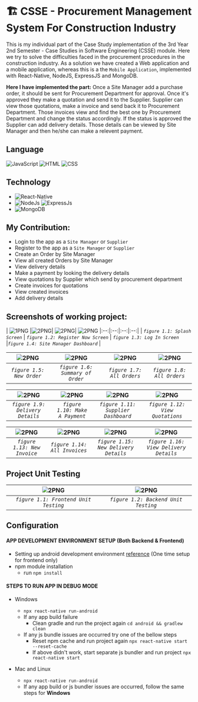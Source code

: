 # 🏗 CSSE - Procurement Management System For Construction Industry

This is my individual part of the Case Study implementation of the 3rd Year 2nd Semester - Case Studies in Software Engineering (CSSE) module. Here we try to solve the difficulties faced in the procurement procedures in the construction industry. As a solution we have created a Web application and a mobile application, whereas this is a the `Mobile Application`, implemented with React-Native, NodeJS, ExpressJS and MongoDB.

**Here I have implemented the part:** 
Once a Site Manager add a purchase order, it should be sent for Procurement Department for approval. Once it's approved they make a quotation and send it to the Supplier. Supplier can view those quotations, make a invoice and send back it to Procurement Department. Those invoices view and find the best one by Procurement Department and change the status accordingly. If the status is approved the Supplier can add delivery details. Those details can be viewed by Site Manager and then he/she can make a relevent payment.

## Language 

![JavaScript](https://img.shields.io/badge/Language-JavaScript-orange)
![HTML](https://img.shields.io/badge/Language-HTML-green)
![CSS](https://img.shields.io/badge/Language-CSS-blue)
<!-- ![Design](https://img.shields.io/badge/Design-MaterialUI-blue) -->

## Technology 
* ![React-Native](https://img.shields.io/badge/FrontEnd-React_Native-purple)
* ![NodeJs](https://img.shields.io/badge/BackEnd-Node_JS-green) ![ExpressJs](https://img.shields.io/badge/BackEnd-Express_JS-green)
* ![MongoDB](https://img.shields.io/badge/Database-MongoDB-green)

## My Contribution:
* Login to the app as a `Site Manager` or `Supplier`
* Register to the app as a `Site Manager` or `Supplier`
* Create an Order by Site Manager 
* View all created Orders by Site Manager
* View delivery details 
* Make a payment by looking the delivery details
* View quotations by Supplier which send by procurement department
* Create invoices for quotations
* View created invoices
* Add delivery details

## Screenshots of working project:

| <img alt="1PNG" src="https://user-images.githubusercontent.com/57215584/138205597-08911193-b42d-430e-9972-b1d9e8c4fa5d.png"> |<img  alt="2PNG" a src="![photo_6300607686705787099_y](https://user-images.githubusercontent.com/86770967/201162137-b8e6e329-dfaa-4200-88c3-95e666cb9e9b.jpg)
">| <img  alt="2PNG" a src="https://user-images.githubusercontent.com/57215584/138205897-e245c865-499d-458b-8550-a3b859a0cf5c.png">| <img  alt="2PNG" a src="https://user-images.githubusercontent.com/57215584/138206064-785c3402-26b7-4bea-841b-f3369bd88844.png">
|:--:|:--:|:--:|:--:|
| *`figure 1.1: Splash Screen`* | *`figure 1.2: Register Now Screen`* | *`figure 1.3: Log In Screen`* |*`figure 1.4: Site Manager Dashboard`* |

| <img  alt="2PNG" src="https://user-images.githubusercontent.com/57215584/138206605-9f06f8be-f3ad-47e0-8fdc-bc0118cc4312.png"> | <img  alt="2PNG" src="https://user-images.githubusercontent.com/57215584/138206741-da620513-9a27-4697-9809-32df054234c0.png"> | <img alt="2PNG"  src="https://user-images.githubusercontent.com/57215584/138206986-dedae83a-f2f2-42eb-8f79-18df3f760b29.png">| <img alt="2PNG"  src="https://user-images.githubusercontent.com/57215584/138207107-4d02d421-50d2-4eac-bbd4-8c8053956511.png">
|:--:|:--:|:--:|:--:|
| *`figure 1.5: New Order`* |*`figure 1.6: Summary of Order`* |*`figure 1.7: All Orders`* |*`figure 1.8: All Orders`* |

| <img  alt="2PNG" src="https://user-images.githubusercontent.com/57215584/138207187-ddac1ddd-a8c2-4d40-b578-ac460be7a32c.png"> | <img  alt="2PNG" src="https://user-images.githubusercontent.com/57215584/138207935-2d6171f5-8aac-4b93-b06b-1ac33bccfaae.png"> | <img  alt="2PNG" src="https://user-images.githubusercontent.com/57215584/138208096-88ede3b5-8600-47bb-afa0-e6c1d8aaeaa1.png"> | <img  alt="2PNG" src="https://user-images.githubusercontent.com/57215584/138208342-fdbbf1b1-39c9-4f78-b14b-e281ddbb25cf.png">
|:--:|:--:|:--:|:--:|
|*`figure 1.9: Delivery Details`* |*`figure 1.10: Make A Payment`* |*`figure 1.11: Supplier Dashboard`* |*`figure 1.12: View Quotations`* |

| <img  alt="2PNG" src="https://user-images.githubusercontent.com/57215584/138208492-ad5e1870-9426-4672-aa14-e360ea14e26a.png"> | <img  alt="2PNG" src="https://user-images.githubusercontent.com/57215584/138208636-f867d897-30ff-4cba-98de-3b21ee9dca44.png"> | <img  alt="2PNG" src="https://user-images.githubusercontent.com/57215584/138208744-db7a586c-7ffd-448f-829f-8688b82a9aca.png"> | <img  alt="2PNG" src="https://user-images.githubusercontent.com/57215584/138208875-d256c736-2400-4f46-9fac-cf48643aca20.png">
|:--:|:--:|:--:|:--:|
|*`figure 1.13: New Invoice`* |*`figure 1.14: All Invoices`* |*`figure 1.15: New Delivery Details`* |*`figure 1.16: View Delivery Details`* |

## Project Unit Testing 

| <img  alt="2PNG" src="https://user-images.githubusercontent.com/57215584/138209496-26702b6b-fc43-43c5-b2f3-dae9dedf7c11.png"> | <img  alt="2PNG" src="https://user-images.githubusercontent.com/57215584/138209650-75da8444-6e7e-4efb-86df-bd3d6ac7e0a3.png"> 
|:--:|:--:|
|*`figure 1.1: Frontend Unit Testing`* |*`figure 1.2: Backend Unit Testing`* |

## Configuration

#### APP DEVELOPMENT ENVIRONMENT SETUP (Both Backend & Frontend)
  - Setting up android development environment [reference](https://reactnative.dev/docs/environment-setup) (One time setup for frontend only)
  - npm module installation  
    - run ```npm install```

#### STEPS TO RUN APP IN DEBUG MODE
  - Windows
    - ```npx react-native run-android```
    - If any app build failure
      - Clean gradle and run the project again ```cd android && gradlew clean```
    - If any js bundle issues are occurred try one of the bellow steps
      - Reset npm cache and run project again ```npx react-native start --reset-cache```
      - If above didn't work, start separate js bundler and run project ```npx react-native start```

  - Mac and Linux
    - ```npx react-native run-android```
    - If any app build or js bundler issues are occurred, follow the same steps for  **Windows**

<!-- ## Available Scripts

In the project directory, you can run:

### `npm start`

Runs the app in the development mode.<br />
Open [http://localhost:3000](http://localhost:3000) to view it in the browser.

The page will reload if you make edits.<br />
You will also see any lint errors in the console.

### `npm test`

Launches the test runner in the interactive watch mode.<br />
See the section about [running tests](https://facebook.github.io/create-react-app/docs/running-tests) for more information.

### `npm run build`

Builds the app for production to the `build` folder.<br />
It correctly bundles React in production mode and optimizes the build for the best performance.

The build is minified and the filenames include the hashes.<br />
Your app is ready to be deployed!

See the section about [deployment](https://facebook.github.io/create-react-app/docs/deployment) for more information.

### `npm run eject`

**Note: this is a one-way operation. Once you `eject`, you can’t go back!**

If you aren’t satisfied with the build tool and configuration choices, you can `eject` at any time. This command will remove the single build dependency from your project.

Instead, it will copy all the configuration files and the transitive dependencies (webpack, Babel, ESLint, etc) right into your project so you have full control over them. All of the commands except `eject` will still work, but they will point to the copied scripts so you can tweak them. At this point you’re on your own.

You don’t have to ever use `eject`. The curated feature set is suitable for small and middle deployments, and you shouldn’t feel obligated to use this feature. However we understand that this tool wouldn’t be useful if you couldn’t customize it when you are ready for it. -->


